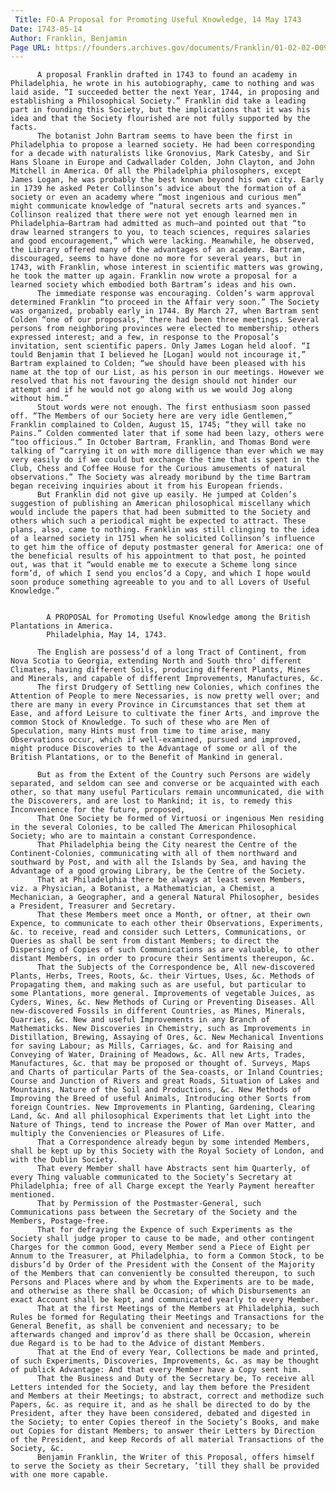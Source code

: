 ```yaml
---
 Title: FO-A Proposal for Promoting Useful Knowledge, 14 May 1743
Date: 1743-05-14
Author: Franklin, Benjamin
Page URL: https://founders.archives.gov/documents/Franklin/01-02-02-0092
---
```


          A proposal Franklin drafted in 1743 to found an academy in Philadelphia, he wrote in his autobiography, came to nothing and was laid aside. “I succeeded better the next Year, 1744, in proposing and establishing a Philosophical Society.” Franklin did take a leading part in founding this Society, but the implications that it was his idea and that the Society flourished are not fully supported by the facts.
          The botanist John Bartram seems to have been the first in Philadelphia to propose a learned society. He had been corresponding for a decade with naturalists like Gronovius, Mark Catesby, and Sir Hans Sloane in Europe and Cadwallader Colden, John Clayton, and John Mitchell in America. Of all the Philadelphia philosophers, except James Logan, he was probably the best known beyond his own city. Early in 1739 he asked Peter Collinson’s advice about the formation of a society or even an academy where “most ingenious and curious men” might communicate knowledge of “natural secrets arts and syances.” Collinson realized that there were not yet enough learned men in Philadelphia—Bartram had admitted as much—and pointed out that “to draw learned strangers to you, to teach sciences, requires salaries and good encouragement,” which were lacking. Meanwhile, he observed, the Library offered many of the advantages of an academy. Bartram, discouraged, seems to have done no more for several years, but in 1743, with Franklin, whose interest in scientific matters was growing, he took the matter up again. Franklin now wrote a proposal for a learned society which embodied both Bartram’s ideas and his own.
          The immediate response was encouraging. Colden’s warm approval determined Franklin “to proceed in the Affair very soon.” The Society was organized, probably early in 1744. By March 27, when Bartram sent Colden “one of our proposals,” there had been three meetings. Several persons from neighboring provinces were elected to membership; others expressed interest; and a few, in response to the Proposal’s invitation, sent scientific papers. Only James Logan held aloof. “I tould Benjamin that I believed he [Logan] would not incourage it,” Bartram explained to Colden; “we should have been pleased with his name at the top of our List, as his person in our meetings. However we resolved that his not favouring the design should not hinder our attempt and if he would not go along with us we would Jog along without him.”
          Stout words were not enough. The first enthusiasm soon passed off. “The Members of our Society here are very idle Gentlemen,” Franklin complained to Colden, August 15, 1745; “they will take no  Pains.” Colden commented later that if some had been lazy, others were “too officious.” In October Bartram, Franklin, and Thomas Bond were talking of “carrying it on with more dilligence than ever which we may very easily do if we could but exchange the time that is spent in the Club, Chess and Coffee House for the Curious amusements of natural observations.” The Society was already moribund by the time Bartram began receiving inquiries about it from his European friends.
          But Franklin did not give up easily. He jumped at Colden’s suggestion of publishing an American philosophical miscellany which would include the papers that had been submitted to the Society and others which such a periodical might be expected to attract. These plans, also, came to nothing. Franklin was still clinging to the idea of a learned society in 1751 when he solicited Collinson’s influence to get him the office of deputy postmaster general for America: one of the beneficial results of his appointment to that post, he pointed out, was that it “would enable me to execute a Scheme long since form’d, of which I send you enclos’d a Copy, and which I hope would soon produce something agreeable to you and to all Lovers of Useful Knowledge.”
         
          
            A PROPOSAL for Promoting Useful Knowledge among the British Plantations in America.
            Philadelphia, May 14, 1743.
          
          The English are possess’d of a long Tract of Continent, from Nova Scotia to Georgia, extending North and South thro’ different Climates, having different Soils, producing different Plants, Mines and Minerals, and capable of different Improvements, Manufactures, &c.
          The first Drudgery of Settling new Colonies, which confines the Attention of People to mere Necessaries, is now pretty well over; and there are many in every Province in Circumstances that set them at Ease, and afford Leisure to cultivate the finer Arts, and improve the common Stock of Knowledge. To such of these who are Men of Speculation, many Hints must from time to time arise, many Observations occur, which if well-examined, pursued and improved, might produce Discoveries to the Advantage of some or all of the British Plantations, or to the Benefit of Mankind in general.
          
          But as from the Extent of the Country such Persons are widely separated, and seldom can see and converse or be acquainted with each other, so that many useful Particulars remain uncommunicated, die with the Discoverers, and are lost to Mankind; it is, to remedy this Inconvenience for the future, proposed,
          That One Society be formed of Virtuosi or ingenious Men residing in the several Colonies, to be called The American Philosophical Society; who are to maintain a constant Correspondence.
          That Philadelphia being the City nearest the Centre of the Continent-Colonies, communicating with all of them northward and southward by Post, and with all the Islands by Sea, and having the Advantage of a good growing Library, be the Centre of the Society.
          That at Philadelphia there be always at least seven Members, viz. a Physician, a Botanist, a Mathematician, a Chemist, a Mechanician, a Geographer, and a general Natural Philosopher, besides a President, Treasurer and Secretary.
          That these Members meet once a Month, or oftner, at their own Expence, to communicate to each other their Observations, Experiments, &c. to receive, read and consider such Letters, Communications, or Queries as shall be sent from distant Members; to direct the Dispersing of Copies of such Communications as are valuable, to other distant Members, in order to procure their Sentiments thereupon, &c.
          That the Subjects of the Correspondence be, All new-discovered Plants, Herbs, Trees, Roots, &c. their Virtues, Uses, &c. Methods of Propagating them, and making such as are useful, but particular to some Plantations, more general. Improvements of vegetable Juices, as Cyders, Wines, &c. New Methods of Curing or Preventing Diseases. All new-discovered Fossils in different Countries, as Mines, Minerals, Quarries, &c. New and useful Improvements in any Branch of Mathematicks. New Discoveries in Chemistry, such as Improvements in Distillation, Brewing, Assaying of Ores, &c. New Mechanical Inventions for saving Labour; as Mills, Carriages, &c. and for Raising and Conveying of Water, Draining of Meadows, &c. All new Arts, Trades, Manufactures, &c. that may be proposed or thought of. Surveys, Maps and Charts of particular Parts of the Sea-coasts, or Inland Countries; Course and Junction of Rivers and great Roads, Situation of Lakes and Mountains, Nature of the Soil and Productions, &c. New Methods of Improving the Breed of useful Animals, Introducing other Sorts from foreign Countries. New Improvements in Planting, Gardening, Clearing Land, &c. And all philosophical Experiments that let Light into the Nature of Things, tend to increase the Power of Man over Matter, and multiply the Conveniencies or Pleasures of Life.
          That a Correspondence already begun by some intended Members, shall be kept up by this Society with the Royal Society of London, and with the Dublin Society.
          That every Member shall have Abstracts sent him Quarterly, of every Thing valuable communicated to the Society’s Secretary at Philadelphia; free of all Charge except the Yearly Payment hereafter mentioned.
          That by Permission of the Postmaster-General, such Communications pass between the Secretary of the Society and the Members, Postage-free.
          That for defraying the Expence of such Experiments as the Society shall judge proper to cause to be made, and other contingent Charges for the common Good, every Member send a Piece of Eight per Annum to the Treasurer, at Philadelphia, to form a Common Stock, to be disburs’d by Order of the President with the Consent of the Majority of the Members that can conveniently be consulted thereupon, to such Persons and Places where and by whom the Experiments are to be made, and otherwise as there shall be Occasion; of which Disbursements an exact Account shall be kept, and communicated yearly to every Member.
          That at the first Meetings of the Members at Philadelphia, such Rules be formed for Regulating their Meetings and Transactions for the General Benefit, as shall be convenient and necessary; to be afterwards changed and improv’d as there shall be Occasion, wherein due Regard is to be had to the Advice of distant Members.
          That at the End of every Year, Collections be made and printed, of such Experiments, Discoveries, Improvements, &c. as may be thought of publick Advantage: And that every Member have a Copy sent him.
          That the Business and Duty of the Secretary be, To receive all Letters intended for the Society, and lay them before the President and Members at their Meetings; to abstract, correct and methodize such Papers, &c. as require it, and as he shall be directed to do by the President, after they have been considered, debated and digested in the Society; to enter Copies thereof in the Society’s Books, and make out Copies for distant Members; to answer their Letters by Direction of the President, and keep Records of all material Transactions of the Society, &c.
          Benjamin Franklin, the Writer of this Proposal, offers himself to serve the Society as their Secretary, ’till they shall be provided with one more capable.
        
